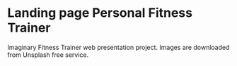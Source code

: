 # Landing page Personal Fitness Trainer
Imaginary Fitness Trainer web presentation project.
Images are downloaded from Unsplash free service.
